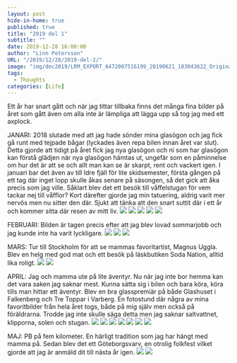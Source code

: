 ```yaml
---
layout: post
hide-in-home: true
published: true
title: "2019 del 1"
subtitle: ""
date: 2019-12-28 16:00:00
author: "Linn Petersson"
URL: "/2019/12/28/2019-del-2/"
image: "img/dec2019/LRM_EXPORT_6472007516199_20190621_183043622_Original.jpg"
tags:
  - Thoughts
categories: [Life]
---
```


Ett år har snart gått och när jag tittar tillbaka finns det många fina bilder på året som gått även om alla inte är lämpliga att lägga upp så tog jag med ett axplock.

JANARI: 2018 slutade med att jag hade sönder mina glasögon och jag fick gå runt med tejpade bågar (lyckades även repa bilen innan året var slut). Detta gjorde att tidigt på året fick jag nya glasögon och ni som har glasögon kan förstå glädjen när nya glasögon hämtas ut, ungefär som en påminnelse om hur det är att se och allt man kan se är skarpt, rent och vackert igen. I januari bar det även av till Idre fjäll för lite skidsemester, första gången på ett tag där inget lopp skulle åkas senare på säsongen, så det gick att åka precis som jag ville. Såklart blev det ett besök till våffelstugan för vem tackar nej till våfflor? Kort därefter gjorde jag min tatuering, aldrig varit mer nervös men nu sitter den där. Sjukt att tänka att den snart suttit där i ett år och kommer sitta där resen av mitt liv.
![](/img/dec2019/IMG_20190120_104407_1_Original.jpg)
![](/img/dec2019/IMG_20190121_150150_Original.jpg)
![](/img/dec2019/received_244145769835068_Original.jpg)
![](/img/dec2019/received_1105282386318680_Original.jpg)
![](/img/dec2019/received_301980807118257_Original.jpg)

FEBRUARI: Bilden är tagen precis efter att jag blev lovad sommarjobb och jag kunde inte ha varit lyckligare.
![](/img/dec2019/PICT_20190129_191853_Original.jpg)
![](/img/dec2019/IMG_20190213_150445_Original.jpg)
![](/img/dec2019/IMG_20190206_075834_Original.jpg)

MARS: Tur till Stockholm för att se mammas favoritartist, Magnus Uggla. Blev en helg med god mat och ett besök på läskbutiken Soda Nation, alltid lika roligt.
![](/img/dec2019/IMG_20190315_222557_Original.jpg)
![](/img/dec2019/IMG_20190315_171037_Original.jpg)

APRIL: Jag och mamma ute på lite äventyr. Nu när jag inte bor hemma kan det vara saken jag saknar mest. Kunna sätta sig i bilen och bara köra, köra tills man hittar ett äventyr. Blev en bra glasspremiär på både Glashuset i Falkenberg och Tre Toppar i Varberg. En fotostund där några av mina favoritbilder från hela året togs, både på mig själv men också på föräldrarna. Trodde jag inte skulle säga detta men jag saknar saltvattnet, klipporna, solen och stugan.
![](/img/dec2019/IMG_20190417_205547_Original.jpg)
![](/img/dec2019/IMG_20190420_152713_Original.jpg)
![](/img/dec2019/IMG_20190419_161639_Original.jpg)
![](/img/dec2019/DSC05977_Original.jpg)
![](/img/dec2019/LRM_EXPORT_6472007516199_20190621_183043622_Original.jpg)
![](/img/dec2019/LRM_EXPORT_80357151001279_20190525_170134438_Original.jpg)
![](/img/dec2019/IMG_20190402_173139_Original.jpg)

MAJ: PB på fem kilometer. En härligt tradition som jag har hängt med mamma på. Sedan blev det ett Göteborgsvarv, en otrolig folkfest vilket gjorde att jag är anmäld dit till nästa år igen.
![](/img/dec2019/IMG_20190507_185126_Original.jpg)
![](/img/dec2019/IMG_20190518_184136_Original.jpg)
